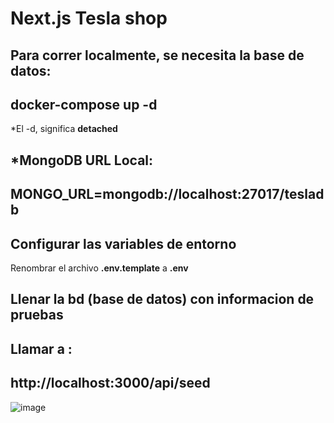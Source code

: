 # Next.js Tesla shop

## Para correr localmente, se necesita la base de datos:

## docker-compose up -d

\*El -d, significa **detached**

## \*MongoDB URL Local:

## MONGO_URL=mongodb://localhost:27017/tesladb

## Configurar las variables de entorno

Renombrar el archivo **.env.template** a **.env**

## Llenar la bd (base de datos) con informacion de pruebas

## Llamar a :

## http://localhost:3000/api/seed


![image](https://github.com/Raul11jg/Teslo-shop/assets/46672868/0b6b1425-ff11-4d26-8818-edb0ec9195fc)
